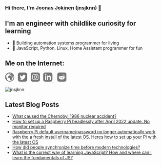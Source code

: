 ### Hi there, I'm [Joonas Jokinen](https://joonasjokinen.fi) (jnsjknn) 👋

## I'm an engineer with childlike curiosity for learning
- 🔧 Building automation systems programmer for living
- 🚀 JavaScript, Python, Linux, Home Assistant programmer for fun

## Me on the Internet:

[<img src="./icons/globe.svg" alt="joonasjokinen.fi"  width="30"/>](https://joonasjokinen.fi)&nbsp;&nbsp;
[<img src="./icons/twitter.svg" alt="jnsjknn"  width="30"/>](https://twitter.com/jnsjknn)&nbsp;&nbsp;
[<img src="./icons/instagram.svg" alt="jnsjknn.dev" width="30"/>](https://www.instagram.com/jnsjknn.dev)&nbsp;&nbsp;
[<img src="./icons/linkedin.svg" alt="joonasjokinen" width="30"/> ](https://www.linkedin.com/in/joonasjokinen/)&nbsp;&nbsp;
[<img src="./icons/reddit.svg" alt="jnsjknn" width="30"/>](https://reddit.com/u/jnsjknn)

![jnsjknn](https://github-readme-stats.vercel.app/api/top-langs?username=jnsjknn&show_icons=true&locale=en&layout=compact&theme=dracula)



## Latest Blog Posts
<!-- BLOG-POST-LIST:START -->
- [What caused the Chernobyl 1986 nuclear accident?](https://joonasjokinen.fi/blog/post/what-caused-chernobyl-accident)
- [How to set up a Raspberry Pi headlessly after April 2022 update. No monitor required](https://joonasjokinen.fi/blog/post/how-setup-raspberry-pi-without-monitor-april-2022-update)
- [Raspberry Pi default username/password no longer automatically work with the a fresh install of the latest OS. Heres how to set up your Pi with the latest OS](https://joonasjokinen.fi/blog/post/raspberry-pi-default-username-password-no-longer-work)
- [How did people synchronize time before modern technologies?](https://joonasjokinen.fi/blog/post/how-did-people-synchronize-time-in-past)
- [What is the correct way of learning JavaScript? How and where can I learn the fundamentals of JS?](https://joonasjokinen.fi/blog/post/correct-way-learning-javascript-how-and-where)
<!-- BLOG-POST-LIST:END -->



